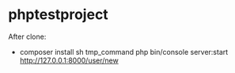 phptestproject
==============

After clone:
- composer install
sh tmp_command
php bin/console server:start
http://127.0.0.1:8000/user/new


